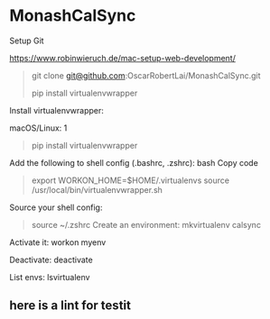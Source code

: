 # MonashCalSync

Setup Git



https://www.robinwieruch.de/mac-setup-web-development/

>git clone git@github.com:OscarRobertLai/MonashCalSync.git
> 
> 
> pip install virtualenvwrapper
>

Install virtualenvwrapper:

macOS/Linux: 1
> pip install virtualenvwrapper

Add the following to shell config (.bashrc, .zshrc):
bash
Copy code

>export WORKON_HOME=$HOME/.virtualenvs
> source /usr/local/bin/virtualenvwrapper.sh
> 
Source your shell config: 
>source ~/.zshrc
Create an environment: 
> mkvirtualenv calsync

Activate it: workon myenv

Deactivate: deactivate

List envs: lsvirtualenv

## here is a lint for testit
